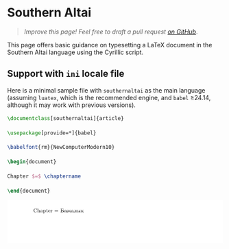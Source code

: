# Southern Altai

<blockquote>
  <p><em>Improve this page! Feel free to draft a pull request <a href="https://github.com/latex3/babel/tree/docs/docs">on GitHub</a></em>.</p>
</blockquote>

This page offers basic guidance on typesetting a LaTeX document in the
Southern Altai language using the Cyrillic script.

## Support with `ini` locale file

Here is a minimal sample file with `southernaltai` as the main language
(assuming `luatex`, which is the recommended engine, and `babel` ≥24.14,
although it may work with previous versions).

```tex
\documentclass[southernaltai]{article}

\usepackage[provide=*]{babel}

\babelfont{rm}{NewComputerModern10}

\begin{document}

Chapter $=$ \chaptername

\end{document}
```

![](../media/locale-southernaltai.png)